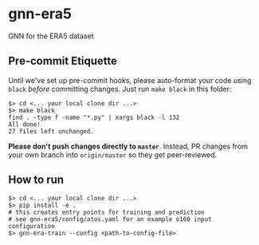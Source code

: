 # gnn-era5

GNN for the ERA5 dataset

## Pre-commit Etiquette

Until we've set up pre-commit hooks, please auto-format your code using `black` _before_ committing changes. Just run `make black` in this folder:

```shell
$> cd <... your local clone dir ...> 
$> make black
find . -type f -name "*.py" | xargs black -l 132
All done!
27 files left unchanged.
```

**Please don't push changes directly to `master`**. Instead, PR changes from your own branch into `origin/master` so they get peer-reviewed.

## How to run

```shell
$> cd <... your local clone dir ...>
$> pip install -e .
# this creates entry points for training and prediction
# see gnn-era5/config/atos.yaml for an example o160 input configuration
$> gnn-era-train --config <path-to-config-file>
```

